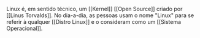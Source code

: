Linux é, em sentido técnico, um [[Kernel]] [[Open Source]] criado por [[Linus Torvalds]]. No dia-a-dia, as pessoas usam o nome "Linux" para se referir à qualquer [[Distro Linux]] e o consideram como um [[Sistema Operacional]].